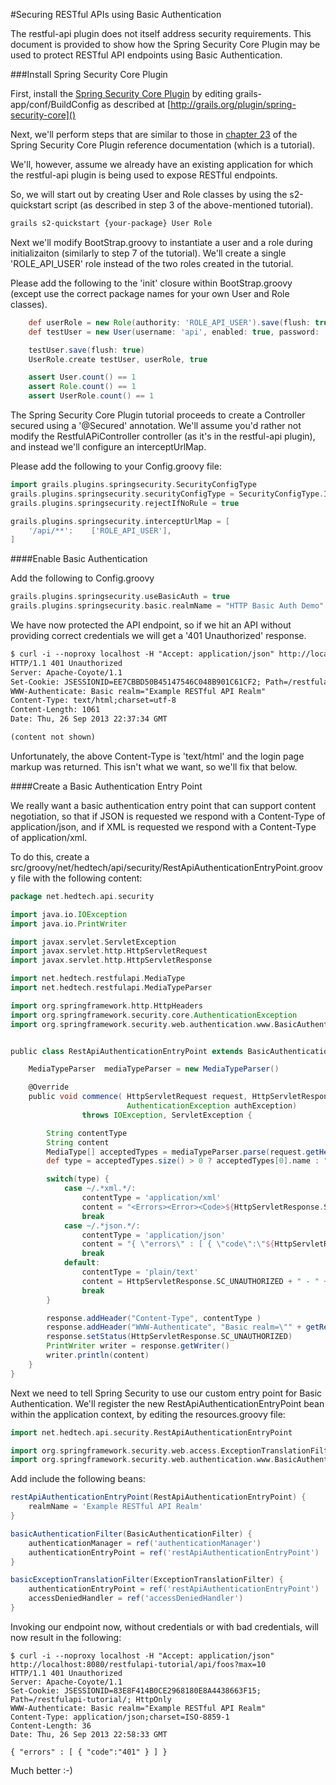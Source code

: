 <!-- ***************************************************************************
 * Copyright 2013 Ellucian Company L.P. and its affiliates.
 *
 * Licensed under the Apache License, Version 2.0 (the "License");
 * you may not use this file except in compliance with the License.
 * You may obtain a copy of the License at
 *
 *  http://www.apache.org/licenses/LICENSE-2.0
 *
 * Unless required by applicable law or agreed to in writing, software
 * distributed under the License is distributed on an "AS IS" BASIS,
 * WITHOUT WARRANTIES OR CONDITIONS OF ANY KIND, either express or implied.
 * See the License for the specific language governing permissions and
 * limitations under the License.
 *************************************************************************** -->

#Securing RESTful APIs using Basic Authentication

The restful-api plugin does not itself address security requirements. This document is provided to show how the Spring Security Core Plugin may be used to protect RESTful API endpoints using Basic Authentication.

###Install Spring Security Core Plugin

First, install the [Spring Security Core Plugin](http://grails.org/plugin/spring-security-core) by editing grails-app/conf/BuildConfig as described at [http://grails.org/plugin/spring-security-core]()

Next, we'll perform steps that are similar to those in [chapter 23](http://grails-plugins.github.io/grails-spring-security-core/docs/manual/guide/23%20Tutorials.html) of the Spring Security Core Plugin reference documentation (which is a tutorial).

We'll, however, assume we already have an existing application for which the restful-api plugin is being used to expose RESTful endpoints.

So, we will start out by creating User and Role classes by using the s2-quickstart script (as described in step 3 of the above-mentioned tutorial).

```bash
grails s2-quickstart {your-package} User Role
```

Next we'll modify BootStrap.groovy to instantiate a user and a role during initializaiton (similarly to step 7 of the tutorial). We'll create a single 'ROLE_API_USER' role instead of the two roles created in the tutorial.

Please add the following to the 'init' closure within BootStrap.groovy (except use the correct package names for your own User and Role classes).

```groovy
    def userRole = new Role(authority: 'ROLE_API_USER').save(flush: true)
    def testUser = new User(username: 'api', enabled: true, password: 'password')

    testUser.save(flush: true)
    UserRole.create testUser, userRole, true

    assert User.count() == 1
    assert Role.count() == 1
    assert UserRole.count() == 1
```

The Spring Security Core Plugin tutorial proceeds to create a Controller secured using a '@Secured' annotation.  We'll assume you'd rather not modify the RestfulAPiController controller (as it's in the restful-api plugin), and instead we'll configure an interceptUrlMap.

Please add the following to your Config.groovy file:

```groovy
import grails.plugins.springsecurity.SecurityConfigType
grails.plugins.springsecurity.securityConfigType = SecurityConfigType.InterceptUrlMap
grails.plugins.springsecurity.rejectIfNoRule = true

grails.plugins.springsecurity.interceptUrlMap = [
    '/api/**':    ['ROLE_API_USER'],
]
```

####Enable Basic Authentication

Add the following to Config.groovy

```groovy
grails.plugins.springsecurity.useBasicAuth = true
grails.plugins.springsecurity.basic.realmName = "HTTP Basic Auth Demo"
```

We have now protected the API endpoint, so if we hit an API without providing correct credentials we will get a '401 Unauthorized' response.

```html
$ curl -i --noproxy localhost -H "Accept: application/json" http://localhost:8080/restfulapi-tutorial/api/foos?max=10
HTTP/1.1 401 Unauthorized
Server: Apache-Coyote/1.1
Set-Cookie: JSESSIONID=EE7CBBD50B45147546C048B901C61CF2; Path=/restfulapi-tutorial/; HttpOnly
WWW-Authenticate: Basic realm="Example RESTful API Realm"
Content-Type: text/html;charset=utf-8
Content-Length: 1061
Date: Thu, 26 Sep 2013 22:37:34 GMT

(content not shown)
```

Unfortunately, the above Content-Type is 'text/html' and the login page markup was returned. This isn't what we want, so we'll fix that below.

####Create a Basic Authentication Entry Point

We really want a basic authentication entry point that can support content negotiation, so that if JSON is requested we respond with a Content-Type of application/json, and if XML is requested we respond with a Content-Type of application/xml.

To do this, create a src/groovy/net/hedtech/api/security/RestApiAuthenticationEntryPoint.groovy file with the following content:

```groovy
package net.hedtech.api.security

import java.io.IOException
import java.io.PrintWriter

import javax.servlet.ServletException
import javax.servlet.http.HttpServletRequest
import javax.servlet.http.HttpServletResponse

import net.hedtech.restfulapi.MediaType
import net.hedtech.restfulapi.MediaTypeParser

import org.springframework.http.HttpHeaders
import org.springframework.security.core.AuthenticationException
import org.springframework.security.web.authentication.www.BasicAuthenticationEntryPoint


public class RestApiAuthenticationEntryPoint extends BasicAuthenticationEntryPoint {

    MediaTypeParser  mediaTypeParser = new MediaTypeParser()

    @Override
    public void commence( HttpServletRequest request, HttpServletResponse response,
                          AuthenticationException authException)
                throws IOException, ServletException {

        String contentType
        String content
        MediaType[] acceptedTypes = mediaTypeParser.parse(request.getHeader(HttpHeaders.ACCEPT))
        def type = acceptedTypes.size() > 0 ? acceptedTypes[0].name : ""

        switch(type) {
            case ~/.*xml.*/:
                contentType = 'application/xml'
                content = "<Errors><Error><Code>${HttpServletResponse.SC_UNAUTHORIZED}</Code></Error></Errors>"
                break
            case ~/.*json.*/:
                contentType = 'application/json'
                content = "{ \"errors\" : [ { \"code\":\"${HttpServletResponse.SC_UNAUTHORIZED}\" } ] }"
                break
            default:
                contentType = 'plain/text'
                content = HttpServletResponse.SC_UNAUTHORIZED + " - " + authException.getMessage()
                break
        }

        response.addHeader("Content-Type", contentType )
        response.addHeader("WWW-Authenticate", "Basic realm=\"" + getRealmName() + "\"")
        response.setStatus(HttpServletResponse.SC_UNAUTHORIZED)
        PrintWriter writer = response.getWriter()
        writer.println(content)
    }
}
```

Next we need to tell Spring Security to use our custom entry point for Basic Authentication. We'll register the new RestApiAuthenticationEntryPoint bean within the application context, by editing the resources.groovy file:

```groovy
import net.hedtech.api.security.RestApiAuthenticationEntryPoint

import org.springframework.security.web.access.ExceptionTranslationFilter
import org.springframework.security.web.authentication.www.BasicAuthenticationFilter
```

Add include the following beans:

```groovy
restApiAuthenticationEntryPoint(RestApiAuthenticationEntryPoint) {
    realmName = 'Example RESTful API Realm'
}

basicAuthenticationFilter(BasicAuthenticationFilter) {
    authenticationManager = ref('authenticationManager')
    authenticationEntryPoint = ref('restApiAuthenticationEntryPoint')
}

basicExceptionTranslationFilter(ExceptionTranslationFilter) {
    authenticationEntryPoint = ref('restApiAuthenticationEntryPoint')
    accessDeniedHandler = ref('accessDeniedHandler')
}

```

Invoking our endpoint now, without credentials or with bad credentials, will now result in the following:

```
$ curl -i --noproxy localhost -H "Accept: application/json" http://localhost:8080/restfulapi-tutorial/api/foos?max=10
HTTP/1.1 401 Unauthorized
Server: Apache-Coyote/1.1
Set-Cookie: JSESSIONID=83E8F414B0CE2968180E8A4438663F15; Path=/restfulapi-tutorial/; HttpOnly
WWW-Authenticate: Basic realm="Example RESTful API Realm"
Content-Type: application/json;charset=ISO-8859-1
Content-Length: 36
Date: Thu, 26 Sep 2013 22:58:33 GMT

{ "errors" : [ { "code":"401" } ] }
```

Much better :-)
